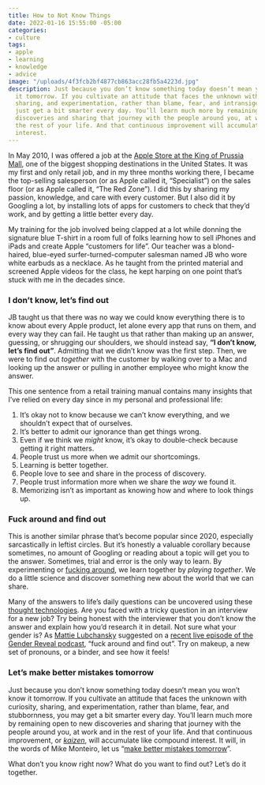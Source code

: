 ```yaml
---
title: How to Not Know Things
date: 2022-01-16 15:55:00 -05:00
categories:
- culture
tags:
- apple
- learning
- knowledge
- advice
image: "/uploads/4f3fcb2bf4877cb863acc28fb5a4223d.jpg"
description: Just because you don’t know something today doesn’t mean you won’t know
  it tomorrow. If you cultivate an attitude that faces the unknown with curiosity,
  sharing, and experimentation, rather than blame, fear, and intransigence, you might
  just get a bit smarter every day. You’ll learn much more by remaining open to new
  discoveries and sharing that journey with the people around you, at work and in
  the rest of your life. And that continuous improvement will accumulate like compound
  interest.
---
```


In May 2010, I was offered a job at the [Apple Store at the King of Prussia Mall](https://www.apple.com/retail/kingofprussia/), one of the biggest shopping destinations in the United States. It was my first and only retail job, and in my three months working there, I became the top-selling salesperson (or as Apple called it, “Specialist”) on the sales floor (or as Apple called it, “The Red Zone”). I did this by sharing my passion, knowledge, and care with every customer. But I also did it by Googling a lot, by installing lots of apps for customers to check that they’d work, and by getting a little better every day.

My training for the job involved being clapped at a lot while donning the signature blue T-shirt in a room full of folks learning how to sell iPhones and iPads and create Apple “customers for life”. Our teacher was a blond-haired, blue-eyed surfer-turned-computer salesman named JB who wore white earbuds as a necklace. As he taught from the printed material and screened Apple videos for the class, he kept harping on one point that’s stuck with me in the decades since.

### I don’t know, let’s find out

JB taught us that there was no way we could know everything there is to know about every Apple product, let alone every app that runs on them, and every way they can fail. He taught us that rather than making up an answer, guessing, or shrugging our shoulders, we should instead say, **“I don’t know, let’s find out”**. Admitting that we didn’t know was the first step. Then, we were to find out *together* with the customer by walking over to a Mac and looking up the answer or pulling in another employee who might know the answer.

This one sentence from a retail training manual contains many insights that I’ve relied on every day since in my personal and professional life:

1. It’s okay not to know because we can’t know everything, and we shouldn’t expect that of ourselves.
2. It’s better to admit our ignorance than get things wrong.
3. Even if we think we *might* know, it’s okay to double-check because getting it right matters.
4. People trust us more when we admit our shortcomings.
5. Learning is better together.
6. People love to see and share in the process of discovery.
7. People trust information more when we share the *way* we found it.
8. Memorizing isn’t as important as knowing how and where to look things up.

### Fuck around and find out

This is another similar phrase that’s become popular since 2020, especially sarcastically in leftist circles. But it’s honestly a valuable corollary because sometimes, no amount of Googling or reading about a topic will get you to the answer. Sometimes, trial and error is the only way to learn. By experimenting or [fucking around](https://knowyourmeme.com/memes/fuck-around-and-find-out), we learn together by *playing together*. We do a little science and discover something new about the world that we can share.

Many of the answers to life’s daily questions can be uncovered using these [thought technologies](/thought-technology/). Are you faced with a tricky question in an interview for a new job? Try being honest with the interviewer that you don’t know the answer and explain how you’d research it in detail. Not sure what your gender is? As [Mattie Lubchansky](https://twitter.com/Lubchansky) suggested on a [recent live episode of the Gender Reveal podcast](https://gender.libsyn.com/episode-102-live-in-nyc), “fuck around and find out”. Try on makeup, a new set of pronouns, or a binder, and see how it feels!

### Let’s make better mistakes tomorrow

Just because you don’t know something today doesn’t mean you won’t know it tomorrow. If you cultivate an attitude that faces the unknown with curiosity, sharing, and experimentation, rather than blame, fear, and stubbornness, you may get a bit smarter every day. You’ll learn much more by remaining open to new discoveries and sharing that journey with the people around you, at work and in the rest of your life. And that continuous improvement, or *[kaizen](https://en.wikipedia.org/wiki/Kaizen)*, will accumulate like compound interest. It will, in the words of Mike Monteiro, let us “[make better mistakes tomorrow](https://www.flickr.com/photos/jenbee/3349368144/)”.  

What don’t you know right now? What do you want to find out? Let’s do it together.